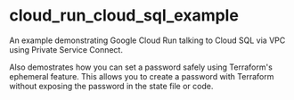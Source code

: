 # cloud_run_cloud_sql_example
An example demonstrating Google Cloud Run talking to Cloud SQL via VPC using Private Service Connect.

Also demostrates how you can set a password safely using Terraform's ephemeral feature.  This allows you to create a password
with Terraform without exposing the password in the state file or code.
